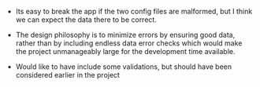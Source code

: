- Its easy to break the app if the two config files are malformed, but I think we can expect the data there to be correct.

- The design philosophy is to minimize errors by ensuring good data, rather than by including endless data error checks which would make the project unmanageably large for the development time available.

- Would like to have include some validations, but should have been considered earlier in the project